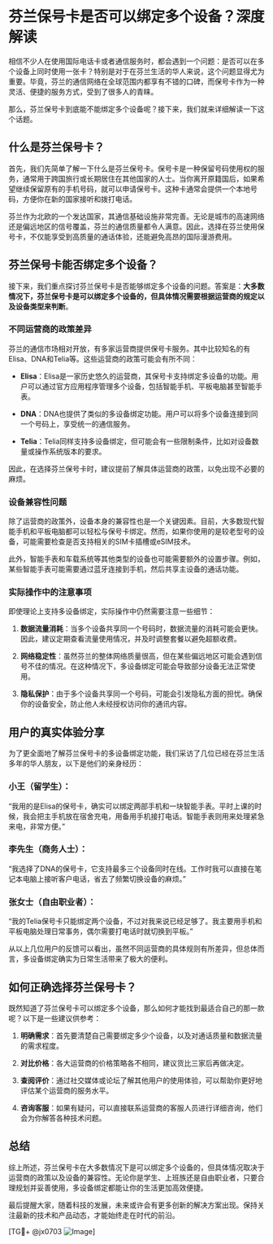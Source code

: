 # 芬兰保号卡是否可以绑定多个设备？深度解读

相信不少人在使用国际电话卡或者通信服务时，都会遇到一个问题：是否可以在多个设备上同时使用一张卡？特别是对于在芬兰生活的华人来说，这个问题显得尤为重要。毕竟，芬兰的通信网络在全球范围内都享有不错的口碑，而保号卡作为一种灵活、便捷的服务方式，受到了很多人的青睐。

那么，芬兰保号卡到底能不能绑定多个设备呢？接下来，我们就来详细解读一下这个话题。

## 什么是芬兰保号卡？

首先，我们先简单了解一下什么是芬兰保号卡。保号卡是一种保留号码使用权的服务，通常用于跨国旅行或长期居住在其他国家的人士。当你离开原籍国后，如果希望继续保留原有的手机号码，就可以申请保号卡。这种卡通常会提供一个本地号码，方便你在新的国家接听和拨打电话。

芬兰作为北欧的一个发达国家，其通信基础设施非常完善。无论是城市的高速网络还是偏远地区的信号覆盖，芬兰的通信质量都令人满意。因此，选择在芬兰使用保号卡，不仅能享受到高质量的通话体验，还能避免高昂的国际漫游费用。

## 芬兰保号卡能否绑定多个设备？

接下来，我们重点探讨芬兰保号卡是否能够绑定多个设备的问题。答案是：**大多数情况下，芬兰保号卡是可以绑定多个设备的，但具体情况需要根据运营商的规定以及设备类型来判断**。

### 不同运营商的政策差异

芬兰的通信市场相对开放，有多家运营商提供保号卡服务。其中比较知名的有Elisa、DNA和Telia等。这些运营商的政策可能会有所不同：

- **Elisa**：Elisa是一家历史悠久的运营商，其保号卡支持绑定多设备的功能。用户可以通过官方应用程序管理多个设备，包括智能手机、平板电脑甚至智能手表。
  
- **DNA**：DNA也提供了类似的多设备绑定功能。用户可以将多个设备连接到同一个号码上，享受统一的通信服务。

- **Telia**：Telia同样支持多设备绑定，但可能会有一些限制条件，比如对设备数量或操作系统版本的要求。

因此，在选择芬兰保号卡时，建议提前了解具体运营商的政策，以免出现不必要的麻烦。

### 设备兼容性问题

除了运营商的政策外，设备本身的兼容性也是一个关键因素。目前，大多数现代智能手机和平板电脑都可以轻松与保号卡绑定。然而，如果你使用的是较老型号的设备，可能需要检查是否支持相关的SIM卡插槽或eSIM技术。

此外，智能手表和车载系统等其他类型的设备也可能需要额外的设置步骤。例如，某些智能手表可能需要通过蓝牙连接到手机，然后共享主设备的通话功能。

### 实际操作中的注意事项

即使理论上支持多设备绑定，实际操作中仍然需要注意一些细节：

1. **数据流量消耗**：当多个设备共享同一个号码时，数据流量的消耗可能会更快。因此，建议定期查看流量使用情况，并及时调整套餐以避免超额收费。

2. **网络稳定性**：虽然芬兰的整体网络质量很高，但在某些偏远地区可能会遇到信号不佳的情况。在这种情况下，多设备绑定可能会导致部分设备无法正常使用。

3. **隐私保护**：由于多个设备共享同一个号码，可能会引发隐私方面的担忧。确保你的设备安全，防止他人未经授权访问你的通讯内容。

## 用户的真实体验分享

为了更全面地了解芬兰保号卡的多设备绑定功能，我们采访了几位已经在芬兰生活多年的华人朋友，以下是他们的亲身经历：

### 小王（留学生）：
“我用的是Elisa的保号卡，确实可以绑定两部手机和一块智能手表。平时上课的时候，我会把主手机放在宿舍充电，用备用手机接打电话。智能手表则用来处理紧急来电，非常方便。”

### 李先生（商务人士）：
“我选择了DNA的保号卡，它支持最多三个设备同时在线。工作时我可以直接在笔记本电脑上接听客户电话，省去了频繁切换设备的麻烦。”

### 张女士（自由职业者）：
“我的Telia保号卡只能绑定两个设备，不过对我来说已经足够了。我主要用手机和平板电脑处理日常事务，偶尔需要打电话时就切换到平板。”

从以上几位用户的反馈可以看出，虽然不同运营商的具体规则有所差异，但总体而言，多设备绑定确实为日常生活带来了极大的便利。

## 如何正确选择芬兰保号卡？

既然知道了芬兰保号卡可以绑定多个设备，那么如何才能找到最适合自己的那一款呢？以下是一些建议供参考：

1. **明确需求**：首先要清楚自己需要绑定多少个设备，以及对通话质量和数据流量的需求程度。

2. **对比价格**：各大运营商的价格策略各不相同，建议货比三家后再做决定。

3. **查阅评价**：通过社交媒体或论坛了解其他用户的使用体验，可以帮助你更好地评估某个运营商的服务水平。

4. **咨询客服**：如果有疑问，可以直接联系运营商的客服人员进行详细咨询，他们会为你解答各种技术问题。

## 总结

综上所述，芬兰保号卡在大多数情况下是可以绑定多个设备的，但具体情况取决于运营商的政策以及设备的兼容性。无论你是学生、上班族还是自由职业者，只要合理规划并妥善使用，多设备绑定都能让你的生活更加高效便捷。

最后提醒大家，随着科技的发展，未来或许会有更多创新的解决方案出现。保持关注最新的技术和产品动态，才能始终走在时代的前沿。

[TG💪+ @jx0703 ![Image](https://github.com/user-attachments/assets/dbca1d08-cadb-493c-b0ec-ad6f7a83f270)]